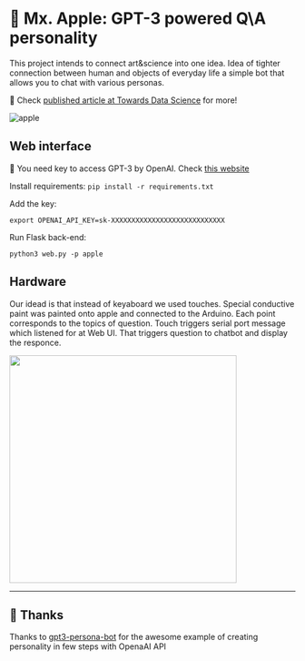 # 🍎 Mx. Apple: GPT-3 powered Q\A personality 
This project intends to connect art&science into one idea. Idea of tighter connection between human and objects of everyday life
a simple bot that allows you to chat with various personas.

📰 Check [published article at Towards Data Science](https://towardsdatascience.com/art-science-with-gpt-3-persona-chatbot-5dbdd29a6229) for more! 

![apple](https://user-images.githubusercontent.com/13486777/162563320-45883d84-16d6-4ad7-a095-f812e1b93246.png)


## Web interface
🚩 You need key to access GPT-3 by OpenAI. Check [this website](https://openai.com/blog/openai-api/)

Install requirements:
`pip install -r requirements.txt`

Add the key: 

`export OPENAI_API_KEY=sk-XXXXXXXXXXXXXXXXXXXXXXXXXXXX`

Run Flask back-end: 

`python3 web.py -p apple`  

## Hardware
Our idead is that instead of keyaboard we used touches. Special conductive paint was painted onto apple and connected to the Arduino. Each point corresponds to the topics of question. Touch triggers serial port message which listened for at Web UI. That triggers question to chatbot and display the responce.  

<img src="https://user-images.githubusercontent.com/13486777/162563697-ffd8aacb-23ad-4962-816a-65c76e0e69f2.jpg" width="400">

---

## 🫡 Thanks 

Thanks to [gpt3-persona-bot](https://github.com/harperreed/gpt3-persona-bot) for the awesome example of creating personality in few steps with OpenaAI API
